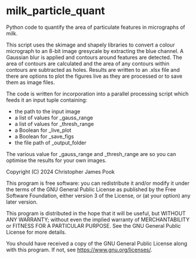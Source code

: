 # milk_particle_quant
Python code to quantify the area of particulate features in micrographs of milk.

This script uses the skimage and shapely libraries to convert a colour micrograph to an 8-bit image gresycale by extracting the blue channel. A Gaussian blur is applied and contours around features are detected. The area of contours are calculated and the area of any contours within contours are subtracted as holes. Results are written to an .xlsx file and there are options to plot the figures live as they are processed or to save them as image files. 

The code is written for incorporation into a parallel processing script which feeds it an input tuple containing:

- the path to the input image
- a list of values for _gauss_range
- a list of values for _thresh_range
- a Boolean for _live_plot
- a Boolean for _save_figs
- the file path of _output_folder
   

The various value for _gauss_range and _thresh_range are so you can optimise the results for your own images. 


Copyright (C) 2024  Christopher James Pook

This program is free software: you can redistribute it and/or modify
it under the terms of the GNU General Public License as published by
the Free Software Foundation, either version 3 of the License, or
(at your option) any later version.

This program is distributed in the hope that it will be useful,
but WITHOUT ANY WARRANTY; without even the implied warranty of
MERCHANTABILITY or FITNESS FOR A PARTICULAR PURPOSE.  See the
GNU General Public License for more details.

You should have received a copy of the GNU General Public License
along with this program.  If not, see <https://www.gnu.org/licenses/>.
